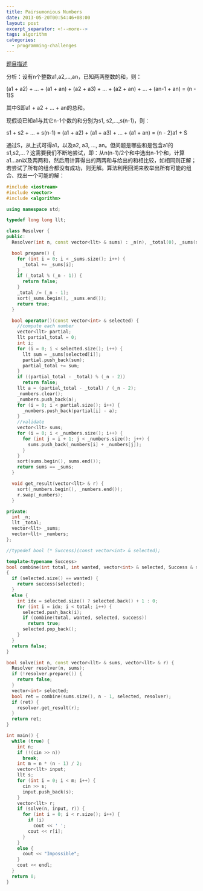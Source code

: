 ```yaml
---
title: Pairsumonious Numbers
date: 2013-05-20T00:54:46+08:00
layout: post
excerpt_separator: <!--more-->
tags: algorithm
categories:
  - programming-challenges
---
```

<a href="http://uva.onlinejudge.org/index.php?option=com_onlinejudge&#038;Itemid=8&#038;page=show_problem&#038;problem=1143" target="_blank">题目描述</a>

分析：设有n个整数a1,a2,...,an，已知两两整数的和，则：
  
(a1 + a2) + ... + (a1 + an) + (a2 + a3) + ... + (a2 + an) + ... + (an-1 + an) = (n - 1)S
  
其中S即a1 + a2 + ... + an的总和。
  
现假设已知a1与其它n-1个数的和分别为s1, s2,...,s(n-1)，则：
  
s1 + s2 + ... + s(n-1) = (a1 + a2) + (a1 + a3) + ... + (a1 + an) = (n - 2)a1 + S<!--more-->


  
通过S，从上式可得a1，以及a2, a3, ..., an。但问题是哪些和是包含a1的s1,s2,...？这需要我们不断地尝试，即：从n(n-1)/2个和中选出n-1个和，计算a1...an以及两两和，然后用计算得出的两两和与给出的和相比较，如相同则正解；若尝试了所有的组合都没有成功，则无解。算法利用回溯来枚举出所有可能的组合、找出一个可能的解：

```cpp
#include <iostream>
#include <vector>
#include <algorithm>

using namespace std;

typedef long long llt;

class Resolver {
public:
  Resolver(int n, const vector<llt> & sums) : _n(n), _total(0), _sums(sums) {}

  bool prepare() {
    for (int i = 0; i < _sums.size(); i++) {
      _total += _sums[i];
    }
    if (_total % (_n - 1)) {
      return false;
    }
    _total /= (_n - 1);
    sort(_sums.begin(), _sums.end());
    return true;
  }

  bool operator()(const vector<int> & selected) {
    //compute each number
    vector<llt> partial;
    llt partial_total = 0;
    int i;
    for (i = 0; i < selected.size(); i++) {
      llt sum = _sums[selected[i]];
      partial.push_back(sum);
      partial_total += sum;
    }
    if ((partial_total - _total) % (_n - 2))
      return false;
    llt a = (partial_total - _total) / (_n - 2);
    _numbers.clear();
    _numbers.push_back(a);
    for (i = 0; i < partial.size(); i++) {
      _numbers.push_back(partial[i] - a);
    }
    //validate
    vector<llt> sums;
    for (i = 0; i < _numbers.size(); i++) {
      for (int j = i + 1; j < _numbers.size(); j++) {
        sums.push_back(_numbers[i] + _numbers[j]);
      }
    }
    sort(sums.begin(), sums.end());
    return sums == _sums;
  }

  void get_result(vector<llt> & r) {
    sort(_numbers.begin(), _numbers.end());
    r.swap(_numbers);
  }

private:
  int _n;
  llt _total;
  vector<llt> _sums;
  vector<llt> _numbers;
};

//typedef bool (* Success)(const vector<int> & selected);

template<typename Success>
bool combine(int total, int wanted, vector<int> & selected, Success & success)
{
  if (selected.size() == wanted) {
    return success(selected);
  }
  else {
    int idx = selected.size() ? selected.back() + 1 : 0;
    for (int i = idx; i < total; i++) {
      selected.push_back(i);
      if (combine(total, wanted, selected, success))
        return true;
      selected.pop_back();
    }
  }
  return false;
}

bool solve(int n, const vector<llt> & sums, vector<llt> & r) {
  Resolver resolver(n, sums);
  if (!resolver.prepare()) {
    return false;
  }
  vector<int> selected;
  bool ret = combine(sums.size(), n - 1, selected, resolver);
  if (ret) {
    resolver.get_result(r);
  }
  return ret;
}

int main() {
  while (true) {
    int n;
    if (!(cin >> n))
      break;
    int m = n * (n - 1) / 2;
    vector<llt> input;
    llt s;
    for (int i = 0; i < m; i++) {
      cin >> s;
      input.push_back(s);
    }
    vector<llt> r;
    if (solve(n, input, r)) {
      for (int i = 0; i < r.size(); i++) {
        if (i)
          cout << ' ';
        cout << r[i];
      }
    }
    else {
      cout << "Impossible";
    }
    cout << endl;
  }
  return 0;
}
```

